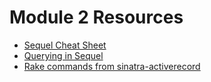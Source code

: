 # Module 2 Resources

* [Sequel Cheat Sheet](http://sequel.jeremyevans.net/rdoc/files/doc/cheat_sheet_rdoc.html)
* [Querying in Sequel](http://sequel.jeremyevans.net/rdoc/files/doc/querying_rdoc.html)
* [Rake commands from sinatra-activerecord](https://github.com/janko-m/sinatra-activerecord)
